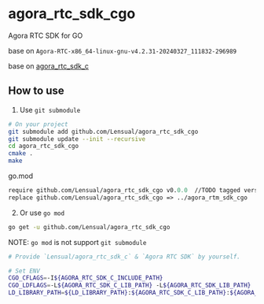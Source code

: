 # agora_rtc_sdk_cgo

Agora RTC SDK for GO

base on `Agora-RTC-x86_64-linux-gnu-v4.2.31-20240327_111832-296989`

base on [agora_rtc_sdk_c](https://github.com/Lensual/agora_rtc_sdk_c)

## How to use

1. Use `git submodule`

```bash
# On your project
git submodule add github.com/Lensual/agora_rtc_sdk_cgo
git submodule update --init --recursive
cd agora_rtc_sdk_cgo
cmake .
make
```

go.mod

```go.mod
require github.com/Lensual/agora_rtc_sdk_cgo v0.0.0  //TODO tagged version
replace github.com/Lensual/agora_rtc_sdk_cgo => ../agora_rtm_sdk_cgo
```

2. Or use `go mod`

```bash
go get -u github.com/Lensual/agora_rtc_sdk_cgo
```

NOTE: `go mod` is not support `git submodule`

```bash
# Provide `Lensual/agora_rtc_sdk_c` & `Agora RTC SDK` by yourself.

# Set ENV
CGO_CFLAGS=-I${AGORA_RTC_SDK_C_INCLUDE_PATH}
CGO_LDFLAGS=-L${AGORA_RTC_SDK_C_LIB_PATH} -L${AGORA_RTC_SDK_LIB_PATH}
LD_LIBRARY_PATH=${LD_LIBRARY_PATH}:${AGORA_RTC_SDK_C_LIB_PATH}:${AGORA_RTC_SDK_LIB_PATH}
```
